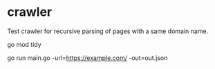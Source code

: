 # crawler
Test crawler for recursive parsing of pages with a same domain name.

go mod tidy

go run main.go -url=https://example.com/ -out=out.json 